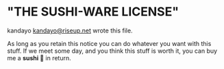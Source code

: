 # "THE SUSHI-WARE LICENSE"

kandayo <kandayo@riseup.net> wrote this file.

As long as you retain this notice you can do whatever you want with this stuff.
If we meet some day, and you think this stuff is worth it, you can buy me a
**sushi 🍣** in return.
